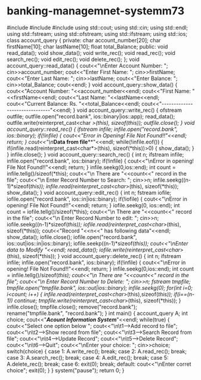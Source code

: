 # banking-managemnet-systemm73
#include<iostream>
#include<fstream>
#include<cstdlib>
using std::cout;
using std::cin;
using std::endl;
using std::fstream;
using std::ofstream;
using std::ifstream;
using std::ios;
class account_query
{
private:
    char account_number[20];
    char firstName[10];
    char lastName[10];
    float total_Balance;
public:
    void read_data();
    void show_data();
    void write_rec();
    void read_rec();
    void search_rec();
    void edit_rec();
    void delete_rec();
};
void account_query::read_data()
{
    cout<<"\nEnter Account Number: ";
    cin>>account_number;
    cout<<"Enter First Name: ";
    cin>>firstName;
    cout<<"Enter Last Name: ";
    cin>>lastName;
    cout<<"Enter Balance: ";
    cin>>total_Balance;
    cout<<endl;
}
void account_query::show_data()
{
    cout<<"Account Number: "<<account_number<<endl;
    cout<<"First Name: "<<firstName<<endl;
    cout<<"Last Name: "<<lastName<<endl;
    cout<<"Current Balance: Rs.  "<<total_Balance<<endl;
    cout<<"-------------------------------"<<endl;
}
void account_query::write_rec()
{
    ofstream outfile;
    outfile.open("record.bank", ios::binary|ios::app);
    read_data();
    outfile.write(reinterpret_cast<char *>(this), sizeof(*this));
    outfile.close();
}
void account_query::read_rec()
{
    ifstream infile;
    infile.open("record.bank", ios::binary);
    if(!infile)
    {
        cout<<"Error in Opening! File Not Found!!"<<endl;
        return;
    }
    cout<<"\n****Data from file****"<<endl;
    while(!infile.eof())
    {
        if(infile.read(reinterpret_cast<char*>(this), sizeof(*this))>0)
        {
            show_data();
        }
    }
    infile.close();
}
void account_query::search_rec()
{
    int n;
    ifstream infile;
    infile.open("record.bank", ios::binary);
    if(!infile)
    {
        cout<<"\nError in opening! File Not Found!!"<<endl;
        return;
    }
    infile.seekg(0,ios::end);
    int count = infile.tellg()/sizeof(*this);
    cout<<"\n There are "<<count<<" record in the file";
    cout<<"\n Enter Record Number to Search: ";
    cin>>n;
    infile.seekg((n-1)*sizeof(*this));
    infile.read(reinterpret_cast<char*>(this), sizeof(*this));
    show_data();
}
void account_query::edit_rec()
{
    int n;
    fstream iofile;
    iofile.open("record.bank", ios::in|ios::binary);
    if(!iofile)
    {
        cout<<"\nError in opening! File Not Found!!"<<endl;
        return;
    }
    iofile.seekg(0, ios::end);
    int count = iofile.tellg()/sizeof(*this);
    cout<<"\n There are "<<count<<" record in the file";
    cout<<"\n Enter Record Number to edit: ";
    cin>>n;
    iofile.seekg((n-1)*sizeof(*this));
    iofile.read(reinterpret_cast<char*>(this), sizeof(*this));
    cout<<"Record "<<n<<" has following data"<<endl;
    show_data();
    iofile.close();
    iofile.open("record.bank", ios::out|ios::in|ios::binary);
    iofile.seekp((n-1)*sizeof(*this));
    cout<<"\nEnter data to Modify "<<endl;
    read_data();
    iofile.write(reinterpret_cast<char*>(this), sizeof(*this));
}
void account_query::delete_rec()
{
    int n;
    ifstream infile;
    infile.open("record.bank", ios::binary);
    if(!infile)
    {
        cout<<"\nError in opening! File Not Found!!"<<endl;
        return;
    }
    infile.seekg(0,ios::end);
    int count = infile.tellg()/sizeof(*this);
    cout<<"\n There are "<<count<<" record in the file";
    cout<<"\n Enter Record Number to Delete: ";
    cin>>n;
    fstream tmpfile;
    tmpfile.open("tmpfile.bank", ios::out|ios::binary);
    infile.seekg(0);
    for(int i=0; i<count; i++)
    {
        infile.read(reinterpret_cast<char*>(this),sizeof(*this));
        if(i==(n-1))
            continue;
        tmpfile.write(reinterpret_cast<char*>(this), sizeof(*this));
    }
    infile.close();
    tmpfile.close();
    remove("record.bank");
    rename("tmpfile.bank", "record.bank");
}
int main()
{
    account_query A;
    int choice;
    cout<<"***Acount Information System***"<<endl;
    while(true)
    {
        cout<<"Select one option below ";
        cout<<"\n\t1-->Add record to file";
        cout<<"\n\t2-->Show record from file";
        cout<<"\n\t3-->Search Record from file";
        cout<<"\n\t4-->Update Record";
        cout<<"\n\t5-->Delete Record";
        cout<<"\n\t6-->Quit";
        cout<<"\nEnter your choice: ";
        cin>>choice;
        switch(choice)
        {
        case 1:
            A.write_rec();
            break;
        case 2:
            A.read_rec();
            break;
        case 3:
            A.search_rec();
            break;
        case 4:
            A.edit_rec();
            break;
        case 5:
            A.delete_rec();
            break;
        case 6:
            exit(0);
            break;
        default:
            cout<<"\nEnter corret choice";
            exit(0);
        }
    }
    system("pause");
    return 0;
}
